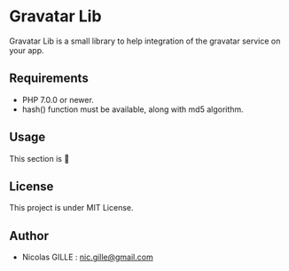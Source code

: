 # Gravatar Lib
Gravatar Lib is a small library to help integration of the gravatar service on your app.

## Requirements
* PHP 7.0.0 or newer.
* hash() function must be available, along with md5 algorithm.

## Usage
This section is :construction:

## License
This project is under MIT License.

## Author
- Nicolas GILLE : <nic.gille@gmail.com>
